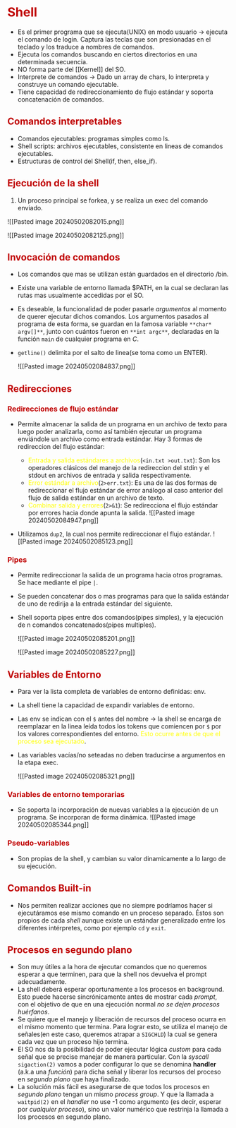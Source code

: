 # <span style="color:#c00000">Shell</span> 
- Es el primer programa que se ejecuta(UNIX) en modo usuario -> ejecuta el comando de login. Captura las teclas que son presionadas en el teclado y los traduce a nombres de comandos.
- Ejecuta los comandos buscando en ciertos directorios en una determinada secuencia.
- NO forma parte del [[Kernel]] del SO.
- Interprete de comandos -> Dado un array de chars, lo interpreta y construye un comando ejecutable.
- Tiene capacidad de redireccionamiento de flujo estándar y soporta concatenación de comandos.
## <span style="color:#c00000">Comandos interpretables</span>
- Comandos ejecutables: programas simples como ls.
- Shell scripts: archivos ejecutables, consistente en lineas de comandos ejecutables.
- Estructuras de control del Shell(if, then, else_if).

## <span style="color:#c00000">Ejecución de la shell</span>
1. Un proceso principal se forkea, y se realiza un exec del comando enviado.

![[Pasted image 20240502082015.png]]





![[Pasted image 20240502082125.png]]


## <span style="color:#c00000">Invocación de comandos</span> 
- Los comandos que mas se utilizan están guardados en el directorio /bin. 
- Existe una variable de entorno llamada $PATH, en la cual se declaran las rutas mas usualmente accedidas por el SO.
- Es deseable, la funcionalidad de poder pasarle _argumentos_ al momento de querer ejecutar dichos comandos. Los argumentos pasados al programa de esta forma, se guardan en la famosa variable `**char* argv[]**`, junto con cuántos fueron en `**int argc**`, declaradas en la función `main` de cualquier programa en _C_.
- `getline()` delimita por el salto de linea(se toma como un ENTER).

	![[Pasted image 20240502084837.png]]

## <span style="color:#c00000">Redirecciones</span> 

### <span style="color:#c00000">Redirecciones de flujo estándar</span>
- Permite almacenar la salida de un programa en un archivo de texto para luego poder analizarla, como así también ejecutar un programa enviándole un archivo como entrada estándar. Hay 3 formas de redireccion del flujo estándar:
	- <span style="color:#ffff00">Entrada y salida estándares a archivos</span>(`<in.txt >out.txt`): Son los operadores clásicos del manejo de la redireccion del stdin y el stdout en archivos de entrada y salida respectivamente.  
	- <span style="color:#ffff00">Error estándar a archivo</span>(`2>err.txt`): Es una de las dos formas de redireccionar el flujo estándar de error análogo al caso anterior del flujo de salida estándar en un archivo de texto.
	- <span style="color:#ffff00">Combinar salida y errores</span>(`2>&1`): Se redirecciona el flujo estándar por errores hacia donde apunta la salida.
	![[Pasted image 20240502084947.png]]

- Utilizamos `dup2`, la cual nos permite redireccionar el flujo estándar.
	![[Pasted image 20240502085123.png]]
### <span style="color:#c00000">Pipes</span>
- Permite redireccionar la salida de un programa hacia otros programas. Se hace mediante el pipe `|`.
- Se pueden concatenar dos o mas programas para que la salida estándar de uno de redirija a la entrada estándar del siguiente.
- Shell soporta pipes entre dos comandos(pipes simples), y la ejecución de n comandos concatenados(pipes multiples).

	![[Pasted image 20240502085201.png]]

	![[Pasted image 20240502085227.png]]

## <span style="color:#c00000">Variables de Entorno</span> 
- Para ver la lista completa de variables de entorno definidas: env.
- La shell tiene la capacidad de expandir variables de entorno.
- Las env se indican con el `$` antes del nombre -> la shell se encarga de reemplazar en la linea leída todos los tokens que comiencen por `$` por los valores correspondientes del entorno. <span style="color:#ffff00">Esto ocurre antes de que el proceso sea ejecutado</span>.
- Las variables vacías/no seteadas no deben traducirse a argumentos en la etapa exec.

	![[Pasted image 20240502085321.png]]
### <span style="color:#c00000">Variables de entorno temporarias</span> 
- Se soporta la incorporación de nuevas variables a la ejecución de un programa. Se incorporan de forma dinámica.
	![[Pasted image 20240502085344.png]]

### <span style="color:#c00000">Pseudo-variables</span> 
- Son propias de la shell, y cambian su valor dinamicamente a lo largo de su ejecución.


## <span style="color:#c00000">Comandos Built-in</span> 
- Nos permiten realizar acciones que no siempre podríamos hacer si ejecutáramos ese mismo comando en un proceso separado. Éstos son propios de cada _shell_ aunque existe un estándar generalizado entre los diferentes intérpretes, como por ejemplo `cd` y `exit`.

## <span style="color:#c00000">Procesos en segundo plano</span> 
- Son muy útiles a la hora de ejecutar comandos que no queremos esperar a que terminen, para que la shell nos devuelva el prompt adecuadamente.
- La shell deberá esperar oportunamente a los procesos en background. Esto puede hacerse sincrónicamente antes de mostrar cada _prompt_, con el objetivo de que en una ejecución normal _no se dejen procesos huérfanos_.
- Se quiere que el manejo y liberación de recursos del proceso ocurra en el mismo momento que termina. Para lograr esto, se utiliza el manejo de señales(en este caso, queremos atrapar a `SIGCHLD`) la cual se genera cada vez que un proceso hijo termina.
- El SO nos da la posibilidad de poder ejecutar lógica _custom_ para cada señal que se precise manejar de manera particular. Con la _syscall_ `sigaction(2)` vamos a poder configurar lo que se denomina **handler** (a.k.a una _función_) para dicha señal y liberar los recursos del proceso en _segundo plano_ que haya finalizado.
- La solución más fácil es asegurarse de que todos los procesos en _segundo plano_ tengan un mismo _process group_. Y que la llamada a `waitpid(2)` en el _handler_ no use -1 como argumento (es decir, esperar por _cualquier proceso_), sino un valor numérico que restrinja la llamada a los procesos en segundo plano.